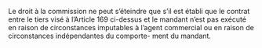 Le droit à la commission ne peut s’éteindre que s’il est établi que le contrat entre le
tiers visé à l’Article 169 ci-dessus et le mandant n’est pas exécuté en raison de circonstances
imputables à l’agent commercial ou en raison de circonstances indépendantes du comporte-
ment du mandant.